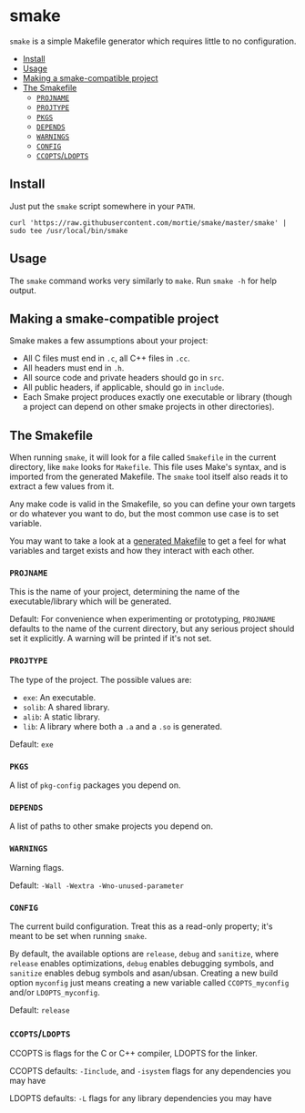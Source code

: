 # smake

`smake` is a simple Makefile generator which requires little to no configuration.

<!-- toc -->

- [Install](#install)
- [Usage](#usage)
- [Making a smake-compatible project](#making-a-smake-compatible-project)
- [The Smakefile](#the-smakefile)
  * [`PROJNAME`](#projname)
  * [`PROJTYPE`](#projtype)
  * [`PKGS`](#pkgs)
  * [`DEPENDS`](#depends)
  * [`WARNINGS`](#warnings)
  * [`CONFIG`](#config)
  * [`CCOPTS`/`LDOPTS`](#ccoptsldopts)

<!-- tocstop -->

## Install

Just put the `smake` script somewhere in your `PATH`.

``` shell
curl 'https://raw.githubusercontent.com/mortie/smake/master/smake' | sudo tee /usr/local/bin/smake
```

## Usage

The `smake` command works very similarly to `make`. Run `smake -h` for help
output.

## Making a smake-compatible project

Smake makes a few assumptions about your project:

* All C files must end in `.c`, all C++ files in `.cc`.
* All headers must end in `.h`.
* All source code and private headers should go in `src`.
* All public headers, if applicable, should go in `include`.
* Each Smake project produces exactly one executable or library
  (though a project can depend on other smake projects in other directories).

## The Smakefile

When running `smake`, it will look for a file called `Smakefile` in the current
directory, like `make` looks for `Makefile`. This file uses Make's syntax, and
is imported from the generated Makefile. The `smake` tool itself also reads it
to extract a few values from it.

Any make code is valid in the Smakefile, so you can define your own targets or
do whatever you want to do, but the most common use case is to set variable.

You may want to take a look at a
[generated Makefile](https://github.com/mortie/smake/blob/master/examples/complex/Makefile)
to get a feel for what variables and target exists and how they interact with
each other.

### `PROJNAME`

This is the name of your project, determining the name of the
executable/library which will be generated.

Default: For convenience when experimenting or prototyping, `PROJNAME` defaults
to the name of the current directory, but any serious project should set it
explicitly. A warning will be printed if it's not set.

### `PROJTYPE`

The type of the project. The possible values are:

* `exe`: An executable.
* `solib`: A shared library.
* `alib`: A static library.
* `lib`: A library where both a `.a` and a `.so` is generated.

Default: `exe`

### `PKGS`

A list of `pkg-config` packages you depend on.

### `DEPENDS`

A list of paths to other smake projects you depend on.

### `WARNINGS`

Warning flags.

Default: `-Wall -Wextra -Wno-unused-parameter`

### `CONFIG`

The current build configuration. Treat this as a read-only property; it's meant
to be set when running `smake`.

By default, the available options are `release`, `debug` and `sanitize`, where
`release` enables optimizations, `debug` enables debugging symbols, and
`sanitize` enables debug symbols and asan/ubsan. Creating a new build option
`myconfig` just means creating a new variable called `CCOPTS_myconfig` and/or
`LDOPTS_myconfig`.

Default: `release`

### `CCOPTS`/`LDOPTS`

CCOPTS is flags for the C or C++ compiler, LDOPTS for the linker.

CCOPTS defaults: `-Iinclude`, and `-isystem` flags for any dependencies you may
have

LDOPTS defaults: `-L` flags for any library dependencies you may have
